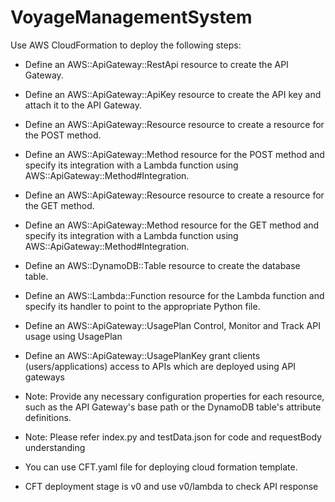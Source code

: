 # VoyageManagementSystem

Use AWS CloudFormation to deploy the following steps:

* Define an AWS::ApiGateway::RestApi resource to create the API Gateway.
* Define an AWS::ApiGateway::ApiKey resource to create the API key and attach it to the API Gateway.
* Define an AWS::ApiGateway::Resource resource to create a resource for the POST method.
* Define an AWS::ApiGateway::Method resource for the POST method and specify its integration with a Lambda function using AWS::ApiGateway::Method#Integration.
* Define an AWS::ApiGateway::Resource resource to create a resource for the GET method.
* Define an AWS::ApiGateway::Method resource for the GET method and specify its integration with a Lambda function using AWS::ApiGateway::Method#Integration.
* Define an AWS::DynamoDB::Table resource to create the database table.
* Define an AWS::Lambda::Function resource for the Lambda function and specify its handler to point to the appropriate Python file.
* Define an AWS::ApiGateway::UsagePlan Control, Monitor and Track API usage using UsagePlan
* Define an AWS::ApiGateway::UsagePlanKey grant clients (users/applications) access to APIs which are deployed using API gateways
* Note: Provide any necessary configuration properties for each resource, such as the API Gateway's base path or the DynamoDB table's attribute definitions.

* Note: Please refer index.py and testData.json for code and requestBody understanding
* You can use CFT.yaml file for deploying cloud formation template.
* CFT deployment stage is v0 and use v0/lambda to check API response
